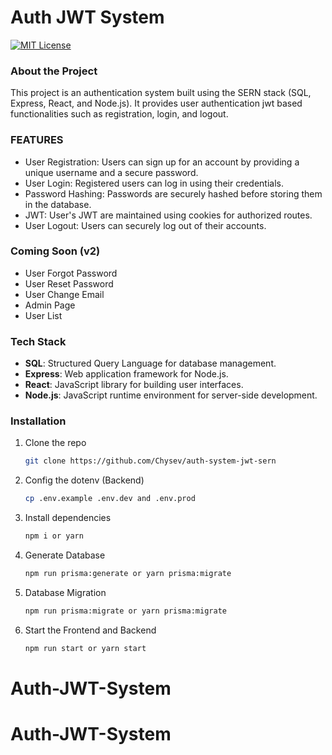 # Auth JWT System

[![MIT License][license-shield]][license-url]

[license-shield]: https://img.shields.io/github/license/othneildrew/Best-README-Template.svg?style=for-the-badge
[license-url]: https://github.com/Chysev/auth-system-jwt-sern/blob/main/LICENSE

### About the Project

This project is an authentication system built using the SERN stack (SQL, Express, React, and Node.js). It provides user authentication jwt based functionalities such as registration, login, and logout.

### FEATURES

- User Registration: Users can sign up for an account by providing a unique username and a secure password.
- User Login: Registered users can log in using their credentials.
- Password Hashing: Passwords are securely hashed before storing them in the database.
- JWT: User's JWT are maintained using cookies for authorized routes.
- User Logout: Users can securely log out of their accounts.

### Coming Soon (v2)

- User Forgot Password
- User Reset Password
- User Change Email
- Admin Page
- User List

### Tech Stack

- **SQL**: Structured Query Language for database management.
- **Express**: Web application framework for Node.js.
- **React**: JavaScript library for building user interfaces.
- **Node.js**: JavaScript runtime environment for server-side development.

### Installation

1. Clone the repo
   ```sh
   git clone https://github.com/Chysev/auth-system-jwt-sern
   ```
2. Config the dotenv (Backend)
   ```sh
   cp .env.example .env.dev and .env.prod
   ```
3. Install dependencies
   ```sh
   npm i or yarn
   ```
4. Generate Database
   ```sh
   npm run prisma:generate or yarn prisma:migrate
   ```
5. Database Migration
   ```sh
   npm run prisma:migrate or yarn prisma:migrate
   ```
6. Start the Frontend and Backend
   ```sh
   npm run start or yarn start
   ```
# Auth-JWT-System
# Auth-JWT-System
